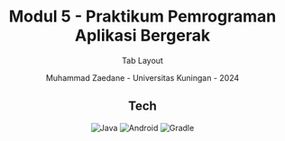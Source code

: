 <div align="center">
  
# Modul 5 - Praktikum Pemrograman Aplikasi Bergerak
Tab Layout

Muhammad Zaedane - Universitas Kuningan - 2024


  
## Tech

![Java](https://img.shields.io/badge/java-%23ED8B00.svg?style=for-the-badge&logo=openjdk&logoColor=white)
![Android](https://img.shields.io/badge/Android-3DDC84?style=for-the-badge&logo=android&logoColor=white)
![Gradle](https://img.shields.io/badge/Gradle-02303A.svg?style=for-the-badge&logo=Gradle&logoColor=white)

</div>
